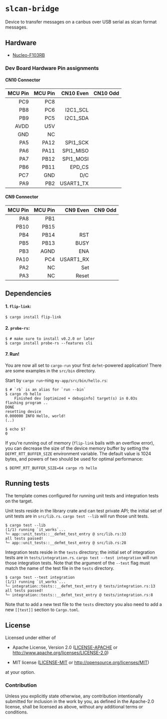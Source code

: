 # `slcan-bridge`

Device to transfer messages on a canbus over USB serial as slcan format messages.

## Hardware

- [Nucleo-F103RB](https://www.st.com/en/evaluation-tools/nucleo-f303re.html)

### Dev Board Hardware Pin assignments

#### CN10 Connector

| MCU Pin | MCU Pin | CN10 Even  | CN10 Odd |
|--------:|--------:|-----------:|---------:|
|   PC9   |  PC8    |            |          |
|   PB8   |  PC6    | I2C1_SCL   |          |
|   PB9   |  PC5    | I2C1_SDA   |          |
|  AVDD   |  U5V    |            |          |
|   GND   |  NC     |            |          |
|   PA5   |  PA12   | SPI1_SCK   |          |
|   PA6   |  PA11   | SPI1_MISO  |          |
|   PA7   |  PB12   | SPI1_MOSI  |          |
|   PB6   |  PB11   | EPD_CS     |          |
|   PC7   |  GND    | D/C        |          |
|   PA9   |  PB2    | USART1_TX  |          |

#### CN9 Connector

| MCU Pin | MCU Pin | CN9 Even   | CN9 Odd  |
|--------:|--------:|-----------:|---------:|
|   PA8   |  PB1    |            |          |
|  PB10   | PB15    |            |          |
|   PB4   | PB14    | RST        |          |
|   PB5   | PB13    | BUSY       |          |
|   PB3   | AGND    | ENA        |          |
|  PA10   |  PC4    | USART1_RX  |          |
|   PA2   |  NC     | Set        |          |
|   PA3   |  NC     | Reset      |          |

## Dependencies

#### 1. `flip-link`:

```console
$ cargo install flip-link
```

#### 2. `probe-rs`:

``` console
$ # make sure to install v0.2.0 or later
$ cargo install probe-rs --features cli
```

#### 7. Run!

You are now all set to `cargo-run` your first `defmt`-powered application!
There are some examples in the `src/bin` directory.

Start by `cargo run`-ning `my-app/src/bin/hello.rs`:

``` console
$ # `rb` is an alias for `run --bin`
$ cargo rb hello
    Finished dev [optimized + debuginfo] target(s) in 0.03s
flashing program ..
DONE
resetting device
0.000000 INFO Hello, world!
(..)

$ echo $?
0
```

If you're running out of memory (`flip-link` bails with an overflow error), you can decrease the size of the device memory buffer by setting the `DEFMT_RTT_BUFFER_SIZE` environment variable. The default value is 1024 bytes, and powers of two should be used for optimal performance:

``` console
$ DEFMT_RTT_BUFFER_SIZE=64 cargo rb hello
```

## Running tests

The template comes configured for running unit tests and integration tests on the target.

Unit tests reside in the library crate and can test private API; the initial set of unit tests are in `src/lib.rs`.
`cargo test --lib` will run those unit tests.

``` console
$ cargo test --lib
(1/1) running `it_works`...
└─ app::unit_tests::__defmt_test_entry @ src/lib.rs:33
all tests passed!
└─ app::unit_tests::__defmt_test_entry @ src/lib.rs:28
```

Integration tests reside in the `tests` directory; the initial set of integration tests are in `tests/integration.rs`.
`cargo test --test integration` will run those integration tests.
Note that the argument of the `--test` flag must match the name of the test file in the `tests` directory.

``` console
$ cargo test --test integration
(1/1) running `it_works`...
└─ integration::tests::__defmt_test_entry @ tests/integration.rs:13
all tests passed!
└─ integration::tests::__defmt_test_entry @ tests/integration.rs:8
```

Note that to add a new test file to the `tests` directory you also need to add a new `[[test]]` section to `Cargo.toml`.

## License

Licensed under either of

- Apache License, Version 2.0 ([LICENSE-APACHE](LICENSE-APACHE) or
  http://www.apache.org/licenses/LICENSE-2.0)

- MIT license ([LICENSE-MIT](LICENSE-MIT) or http://opensource.org/licenses/MIT)

at your option.

### Contribution

Unless you explicitly state otherwise, any contribution intentionally submitted
for inclusion in the work by you, as defined in the Apache-2.0 license, shall be
licensed as above, without any additional terms or conditions.

[Knurling]: https://knurling.ferrous-systems.com
[Ferrous Systems]: https://ferrous-systems.com/
[GitHub Sponsors]: https://github.com/sponsors/knurling-rs
